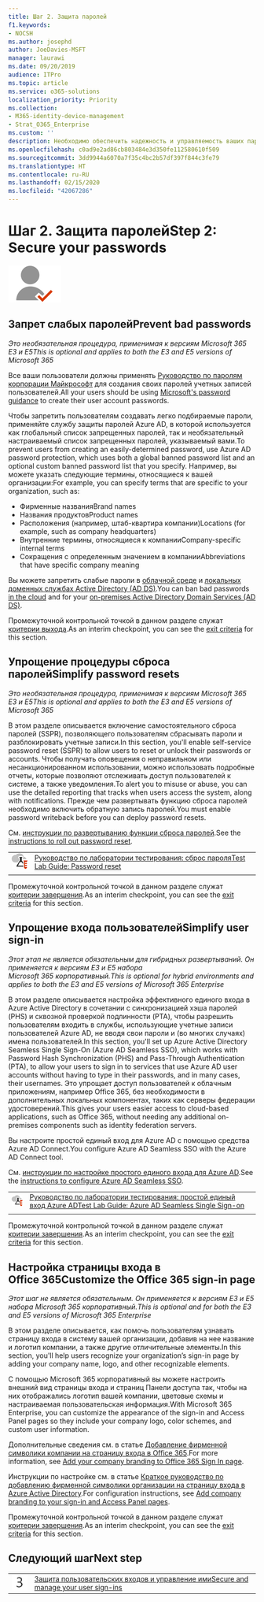 ```yaml
---
title: Шаг 2. Защита паролей
f1.keywords:
- NOCSH
ms.author: josephd
author: JoeDavies-MSFT
manager: laurawi
ms.date: 09/20/2019
audience: ITPro
ms.topic: article
ms.service: o365-solutions
localization_priority: Priority
ms.collection:
- M365-identity-device-management
- Strat_O365_Enterprise
ms.custom: ''
description: Необходимо обеспечить надежность и управляемость ваших паролей в масштабах организации.
ms.openlocfilehash: c0ad9e2ad86cb803484e3d350fe112580610f509
ms.sourcegitcommit: 3dd9944a6070a7f35c4bc2b57df397f844c3fe79
ms.translationtype: HT
ms.contentlocale: ru-RU
ms.lasthandoff: 02/15/2020
ms.locfileid: "42067286"
---
```

# <a name="step-2-secure-your-passwords"></a><span data-ttu-id="46b34-103">Шаг 2. Защита паролей</span><span class="sxs-lookup"><span data-stu-id="46b34-103">Step 2: Secure your passwords</span></span>

![Этап 2. Удостоверения](../media/deploy-foundation-infrastructure/identity_icon-small.png)

<a name="identity-password-prot"></a>
## <a name="prevent-bad-passwords"></a><span data-ttu-id="46b34-105">Запрет слабых паролей</span><span class="sxs-lookup"><span data-stu-id="46b34-105">Prevent bad passwords</span></span>

<span data-ttu-id="46b34-106">*Это необязательная процедура, применимая к версиям Microsoft 365 E3 и E5*</span><span class="sxs-lookup"><span data-stu-id="46b34-106">*This is optional and applies to both the E3 and E5 versions of Microsoft 365*</span></span>

<span data-ttu-id="46b34-107">Все ваши пользователи должны применять [Руководство по паролям корпорации Майкрософт](https://www.microsoft.com/research/publication/password-guidance/) для создания своих паролей учетных записей пользователей.</span><span class="sxs-lookup"><span data-stu-id="46b34-107">All your users should be using [Microsoft's password guidance](https://www.microsoft.com/research/publication/password-guidance/) to create their user account passwords.</span></span>

<span data-ttu-id="46b34-108">Чтобы запретить пользователям создавать легко подбираемые пароли, применяйте службу защиты паролей Azure AD, в которой используется как глобальный список запрещенных паролей, так и необязательный настраиваемый список запрещенных паролей, указываемый вами.</span><span class="sxs-lookup"><span data-stu-id="46b34-108">To prevent users from creating an easily-determined password, use Azure AD password protection, which uses both a global banned password list and an optional custom banned password list that you specify.</span></span> <span data-ttu-id="46b34-109">Например, вы можете указать следующие термины, относящиеся к вашей организации:</span><span class="sxs-lookup"><span data-stu-id="46b34-109">For example, you can specify terms that are specific to your organization, such as:</span></span>

- <span data-ttu-id="46b34-110">Фирменные названия</span><span class="sxs-lookup"><span data-stu-id="46b34-110">Brand names</span></span>
- <span data-ttu-id="46b34-111">Названия продуктов</span><span class="sxs-lookup"><span data-stu-id="46b34-111">Product names</span></span>
- <span data-ttu-id="46b34-112">Расположения (например, штаб-квартира компании)</span><span class="sxs-lookup"><span data-stu-id="46b34-112">Locations (for example, such as company headquarters)</span></span>
- <span data-ttu-id="46b34-113">Внутренние термины, относящиеся к компании</span><span class="sxs-lookup"><span data-stu-id="46b34-113">Company-specific internal terms</span></span>
- <span data-ttu-id="46b34-114">Сокращения с определенным значением в компании</span><span class="sxs-lookup"><span data-stu-id="46b34-114">Abbreviations that have specific company meaning</span></span>

<span data-ttu-id="46b34-115">Вы можете запретить слабые пароли в [облачной среде](https://docs.microsoft.com/azure/active-directory/authentication/concept-password-ban-bad) и [локальных доменных службах Active Directory (AD DS)](https://docs.microsoft.com/azure/active-directory/authentication/concept-password-ban-bad-on-premises).</span><span class="sxs-lookup"><span data-stu-id="46b34-115">You can ban bad passwords [in the cloud](https://docs.microsoft.com/azure/active-directory/authentication/concept-password-ban-bad) and for your [on-premises Active Directory Domain Services (AD DS)](https://docs.microsoft.com/azure/active-directory/authentication/concept-password-ban-bad-on-premises).</span></span>

<span data-ttu-id="46b34-116">Промежуточной контрольной точкой в данном разделе служат [критерии выхода](identity-exit-criteria.md#crit-password-prot).</span><span class="sxs-lookup"><span data-stu-id="46b34-116">As an interim checkpoint, you can see the [exit criteria](identity-exit-criteria.md#crit-password-prot) for this section.</span></span>

<a name="identity-pw-reset"></a>
## <a name="simplify-password-resets"></a><span data-ttu-id="46b34-117">Упрощение процедуры сброса паролей</span><span class="sxs-lookup"><span data-stu-id="46b34-117">Simplify password resets</span></span>

<span data-ttu-id="46b34-118">*Это необязательная процедура, применимая к версиям Microsoft 365 E3 и E5*</span><span class="sxs-lookup"><span data-stu-id="46b34-118">*This is optional and applies to both the E3 and E5 versions of Microsoft 365*</span></span>

<span data-ttu-id="46b34-119">В этом разделе описывается включение самостоятельного сброса паролей (SSPR), позволяющего пользователям сбрасывать пароли и разблокировать учетные записи.</span><span class="sxs-lookup"><span data-stu-id="46b34-119">In this section, you'll enable self-service password reset (SSPR) to allow users to reset or unlock their passwords or accounts.</span></span> <span data-ttu-id="46b34-120">Чтобы получать оповещения о неправильном или несанкционированном использовании, можно использовать подробные отчеты, которые позволяют отслеживать доступ пользователей к системе, а также уведомления.</span><span class="sxs-lookup"><span data-stu-id="46b34-120">To alert you to misuse or abuse, you can use the detailed reporting that tracks when users access the system, along with notifications.</span></span> <span data-ttu-id="46b34-121">Прежде чем развертывать функцию сброса паролей необходимо включить обратную запись паролей.</span><span class="sxs-lookup"><span data-stu-id="46b34-121">You must enable password writeback before you can deploy password resets.</span></span>

<span data-ttu-id="46b34-122">См. [инструкции по развертыванию функции сброса паролей](https://docs.microsoft.com/azure/active-directory/authentication/howto-sspr-deployment).</span><span class="sxs-lookup"><span data-stu-id="46b34-122">See the [instructions to roll out password reset](https://docs.microsoft.com/azure/active-directory/authentication/howto-sspr-deployment).</span></span>

|||
|:-------|:-----|
|![Руководства по лаборатории тестирования для облака Майкрософт](../media/m365-enterprise-test-lab-guides/cloud-tlg-icon-small.png)| [<span data-ttu-id="46b34-124">Руководство по лаборатории тестирования: сброс пароля</span><span class="sxs-lookup"><span data-stu-id="46b34-124">Test Lab Guide: Password reset</span></span>](password-reset-m365-ent-test-environment.md) |
|||

<span data-ttu-id="46b34-125">Промежуточной контрольной точкой в данном разделе служат [критерии завершения](identity-exit-criteria.md#crit-identity-pw-reset).</span><span class="sxs-lookup"><span data-stu-id="46b34-125">As an interim checkpoint, you can see the [exit criteria](identity-exit-criteria.md#crit-identity-pw-reset) for this section.</span></span>


<a name="identity-sso"></a>
## <a name="simplify-user-sign-in"></a><span data-ttu-id="46b34-126">Упрощение входа пользователей</span><span class="sxs-lookup"><span data-stu-id="46b34-126">Simplify user sign-in</span></span>

<span data-ttu-id="46b34-127">*Этот этап не является обязательным для гибридных развертываний. Он применяется к версиям E3 и E5 набора Microsoft 365 корпоративный.*</span><span class="sxs-lookup"><span data-stu-id="46b34-127">*This is optional for hybrid environments and applies to both the E3 and E5 versions of Microsoft 365 Enterprise*</span></span>

<span data-ttu-id="46b34-128">В этом разделе описывается настройка эффективного единого входа в Azure Active Directory в сочетании с синхронизацией хэша паролей (PHS) и сквозной проверкой подлинности (PTA), чтобы разрешить пользователям входить в службы, использующие учетные записи пользователей Azure AD, не вводя свои пароли и (во многих случаях) имена пользователей.</span><span class="sxs-lookup"><span data-stu-id="46b34-128">In this section, you'll set up Azure Active Directory Seamless Single Sign-On (Azure AD Seamless SSO), which works with Password Hash Synchronization (PHS) and Pass-Through Authentication (PTA), to allow your users to sign in to services that use Azure AD user accounts without having to type in their passwords, and in many cases, their usernames.</span></span> <span data-ttu-id="46b34-129">Это упрощает доступ пользователей к облачным приложениям, например Office 365, без необходимости в дополнительных локальных компонентах, таких как серверы федерации удостоверений.</span><span class="sxs-lookup"><span data-stu-id="46b34-129">This gives your users easier access to cloud-based applications, such as Office 365, without needing any additional on-premises components such as identity federation servers.</span></span>

<span data-ttu-id="46b34-130">Вы настроите простой единый вход для Azure AD с помощью средства Azure AD Connect.</span><span class="sxs-lookup"><span data-stu-id="46b34-130">You configure Azure AD Seamless SSO with the Azure AD Connect tool.</span></span>

<span data-ttu-id="46b34-131">См. [инструкции по настройке простого единого входа для Azure AD](https://docs.microsoft.com/azure/active-directory/connect/active-directory-aadconnect-sso-quick-start).</span><span class="sxs-lookup"><span data-stu-id="46b34-131">See the [instructions to configure Azure AD Seamless SSO](https://docs.microsoft.com/azure/active-directory/connect/active-directory-aadconnect-sso-quick-start).</span></span>

|||
|:-------|:-----|
|![Руководства для лаборатории тестирования для облака Майкрософт](../media/m365-enterprise-test-lab-guides/cloud-tlg-icon-small.png)| [<span data-ttu-id="46b34-133">Руководство по лаборатории тестирования: простой единый вход Azure AD</span><span class="sxs-lookup"><span data-stu-id="46b34-133">Test Lab Guide: Azure AD Seamless Single Sign-on</span></span>](single-sign-on-m365-ent-test-environment.md) |
|||

<span data-ttu-id="46b34-134">Промежуточной контрольной точкой в данном разделе служат [критерии завершения](identity-exit-criteria.md#crit-identity-sso).</span><span class="sxs-lookup"><span data-stu-id="46b34-134">As an interim checkpoint, you can see the [exit criteria](identity-exit-criteria.md#crit-identity-sso) for this section.</span></span>


<a name="identity-custom-sign-in"></a>
## <a name="customize-the-office-365-sign-in-page"></a><span data-ttu-id="46b34-135">Настройка страницы входа в Office 365</span><span class="sxs-lookup"><span data-stu-id="46b34-135">Customize the Office 365 sign-in page</span></span>

<span data-ttu-id="46b34-136">*Этот шаг не является обязательным. Он применяется к версиям E3 и E5 набора Microsoft 365 корпоративный.*</span><span class="sxs-lookup"><span data-stu-id="46b34-136">*This is optional and for both the E3 and E5 versions of Microsoft 365 Enterprise*</span></span>

<span data-ttu-id="46b34-137">В этом разделе описывается, как помочь пользователям узнавать страницу входа в систему вашей организации, добавив на нее название и логотип компании, а также другие отличительные элементы.</span><span class="sxs-lookup"><span data-stu-id="46b34-137">In this section, you'll help users recognize your organization’s sign-in page by adding your company name, logo, and other recognizable elements.</span></span> 

<span data-ttu-id="46b34-138">С помощью Microsoft 365 корпоративный вы можете настроить внешний вид страницы входа и страниц Панели доступа так, чтобы на них отображались логотип вашей компании, цветовые схемы и настраиваемая пользовательская информация.</span><span class="sxs-lookup"><span data-stu-id="46b34-138">With Microsoft 365 Enterprise, you can customize the appearance of the sign-in and Access Panel pages so they include your company logo, color schemes, and custom user information.</span></span> 

<span data-ttu-id="46b34-139">Дополнительные сведения см. в статье [Добавление фирменной символики компании на страницу входа в Office 365](https://docs.microsoft.com/office365/admin/setup/customize-sign-in-page).</span><span class="sxs-lookup"><span data-stu-id="46b34-139">For more information, see [Add your company branding to Office 365 Sign In page](https://docs.microsoft.com/office365/admin/setup/customize-sign-in-page).</span></span>

<span data-ttu-id="46b34-140">Инструкции по настройке см. в статье [Краткое руководство по добавлению фирменной символики организации на страницу входа в Azure Active Directory](https://aka.ms/aadpaddbranding).</span><span class="sxs-lookup"><span data-stu-id="46b34-140">For configuration instructions, see [Add company branding to your sign-in and Access Panel pages](https://aka.ms/aadpaddbranding).</span></span>

<span data-ttu-id="46b34-141">Промежуточной контрольной точкой в данном разделе служат [критерии завершения](identity-exit-criteria.md#crit-identity-custom-sign-in).</span><span class="sxs-lookup"><span data-stu-id="46b34-141">As an interim checkpoint, you can see the [exit criteria](identity-exit-criteria.md#crit-identity-custom-sign-in) for this section.</span></span>

## <a name="next-step"></a><span data-ttu-id="46b34-142">Следующий шаг</span><span class="sxs-lookup"><span data-stu-id="46b34-142">Next step</span></span>

|||
|:-------|:-----|
|![Шаг 3](../media/stepnumbers/Step3.png)| [<span data-ttu-id="46b34-144">Защита пользовательских входов и управление ими</span><span class="sxs-lookup"><span data-stu-id="46b34-144">Secure and manage your user sign-ins</span></span>](identity-secure-user-sign-ins.md) |
